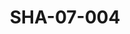 ---
pid: SHA-07-004
title: SHA-07-004
language: ar
collection: شرحبيل احمد
original_label: 
rights: شرحبيل احمد
location_of_original: شرحبيل احمد
photographer_or_studio: 
scanned_from: photograph 10.2 by 16.8
_date: 8/9/1977
location: الخرطوم، نادي الطيران المدني
description: شرحبيل احمد واعضاء فرقته ومذيع الحفل فيصل في حفل تكريم شرحبيل احمد
additional_notes: 
permission_display: 'yes'
on_server: 'no'
on_website: 'no'
permalink: /photopages/ar/SHA-07-004.html
layout: photo-page
---